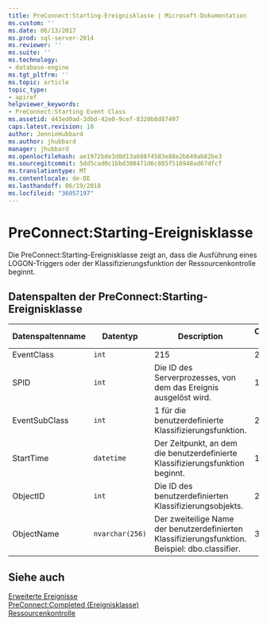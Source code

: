 ```yaml
---
title: PreConnect:Starting-Ereignisklasse | Microsoft-Dokumentation
ms.custom: ''
ms.date: 06/13/2017
ms.prod: sql-server-2014
ms.reviewer: ''
ms.suite: ''
ms.technology:
- database-engine
ms.tgt_pltfrm: ''
ms.topic: article
topic_type:
- apiref
helpviewer_keywords:
- PreConnect:Starting Event Class
ms.assetid: d43ed0ad-3dbd-42e0-9cef-8320b8d87497
caps.latest.revision: 18
author: JennieHubbard
ms.author: jhubbard
manager: jhubbard
ms.openlocfilehash: ae1972bde3d0d13a608f4583e88e2b649ab82be3
ms.sourcegitcommit: 5dd5cad0c1bbd308471d6c885f516948ad67dfcf
ms.translationtype: MT
ms.contentlocale: de-DE
ms.lasthandoff: 06/19/2018
ms.locfileid: "36057197"
---
```

# <a name="preconnectstarting-event-class"></a>PreConnect:Starting-Ereignisklasse
  Die PreConnect:Starting-Ereignisklasse zeigt an, dass die Ausführung eines LOGON-Triggers oder der Klassifizierungsfunktion der Ressourcenkontrolle beginnt.  
  
## <a name="preconnectstarting-event-class-data-columns"></a>Datenspalten der PreConnect:Starting-Ereignisklasse  
  
|Datenspaltenname|Datentyp|Description|Column ID|Filterbar|  
|----------------------|---------------|-----------------|---------------|----------------|  
|EventClass|`int`|215|27|nein|  
|SPID|`int`|Die ID des Serverprozesses, von dem das Ereignis ausgelöst wird.|12|ja|  
|EventSubClass|`int`|1 für die benutzerdefinierte Klassifizierungsfunktion.|21|ja|  
|StartTime|`datetime`|Der Zeitpunkt, an dem die benutzerdefinierte Klassifizierungsfunktion beginnt.|14|ja|  
|ObjectID|`int`|Die ID des benutzerdefinierten Klassifizierungsobjekts.|22|ja|  
|ObjectName|`nvarchar(256)`|Der zweiteilige Name der benutzerdefinierten Klassifizierungsfunktion. Beispiel: dbo.classifier.|34|ja|  
  
## <a name="see-also"></a>Siehe auch  
 [Erweiterte Ereignisse](../extended-events/extended-events.md)   
 [PreConnect:Completed (Ereignisklasse)](preconnect-completed-event-class.md)   
 [Ressourcenkontrolle](../resource-governor/resource-governor.md)  
  
  